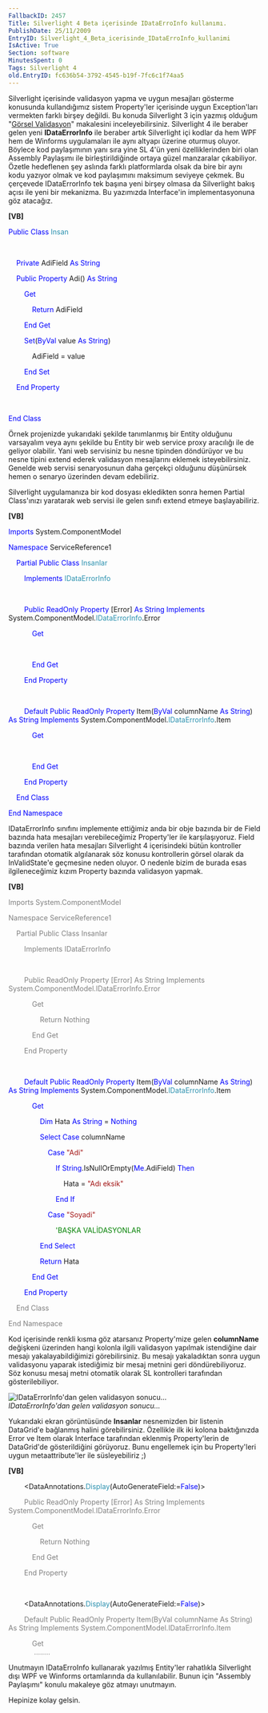```yaml
---
FallbackID: 2457
Title: Silverlight 4 Beta içerisinde IDataErroInfo kullanımı.
PublishDate: 25/11/2009
EntryID: Silverlight_4_Beta_icerisinde_IDataErroInfo_kullanimi
IsActive: True
Section: software
MinutesSpent: 0
Tags: Silverlight 4
old.EntryID: fc636b54-3792-4545-b19f-7fc6c1f74aa5
---
```

Silverlight içerisinde validasyon yapma ve uygun mesajları gösterme
konusunda kullandığımız sistem Property'ler içerisinde uygun
Exception'ları vermekten farklı birşey değildi. Bu konuda Silverlight 3
için yazmış olduğum "[Görsel
Validasyon](http://daron.yondem.com/tr/post/66dbe8b5-ba24-48e1-baf9-f02d030b2ca7)"
makalesini inceleyebilirsiniz. Silverlight 4 ile beraber gelen yeni
**IDataErrorInfo** ile beraber artık Silverlight içi kodlar da hem WPF
hem de Winforms uygulamaları ile aynı altyapı üzerine oturmuş oluyor.
Böylece kod paylaşımının yanı sıra yine SL 4'ün yeni özelliklerinden
biri olan Assembly Paylaşımı ile birleştirildiğinde ortaya güzel
manzaralar çıkabiliyor. Özetle hedeflenen şey aslında farklı
platformlarda olsak da bire bir aynı kodu yazıyor olmak ve kod
paylaşımını maksimum seviyeye çekmek. Bu çerçevede IDataErrorInfo tek
başına yeni birşey olmasa da Silverlight bakış açısı ile yeni bir
mekanizma. Bu yazımızda Interface'in implementasyonuna göz atacağız.

**[VB]**

<span style="color: blue;">Public</span> <span
style="color: blue;">Class</span> <span
style="color: #2b91af;">Insan</span>

 

    <span style="color: blue;">Private</span> AdiField <span
style="color: blue;">As</span> <span style="color: blue;">String</span>

    <span style="color: blue;">Public</span> <span
style="color: blue;">Property</span> Adi() <span
style="color: blue;">As</span> <span style="color: blue;">String</span>

        <span style="color: blue;">Get</span>

            <span style="color: blue;">Return</span> AdiField

        <span style="color: blue;">End</span> <span
style="color: blue;">Get</span>

        <span style="color: blue;">Set</span>(<span
style="color: blue;">ByVal</span> value <span
style="color: blue;">As</span> <span style="color: blue;">String</span>)

            AdiField = value

        <span style="color: blue;">End</span> <span
style="color: blue;">Set</span>

    <span style="color: blue;">End</span> <span
style="color: blue;">Property</span>

 

<span style="color: blue;">End</span> <span
style="color: blue;">Class</span>

Örnek projenizde yukarıdaki şekilde tanımlanmış bir Entity olduğunu
varsayalım veya aynı şekilde bu Entity bir web service proxy aracılığı
ile de geliyor olabilir. Yani web servisiniz bu nesne tipinden
döndürüyor ve bu nesne tipini extend ederek validasyon mesajlarını
eklemek isteyebilirsiniz. Genelde web servisi senaryosunun daha gerçekçi
olduğunu düşünürsek hemen o senaryo üzerinden devam edebiliriz.

Silverlight uygulamanıza bir kod dosyası ekledikten sonra hemen Partial
Class'ınızı yaratarak web servisi ile gelen sınıfı extend etmeye
başlayabiliriz.

**[VB]**

<span style="color: blue;">Imports</span> System.ComponentModel

<span style="color: blue;">Namespace</span> ServiceReference1

    <span style="color: blue;">Partial</span> <span
style="color: blue;">Public</span> <span
style="color: blue;">Class</span> <span
style="color: #2b91af;">Insanlar</span>

        <span style="color: blue;">Implements</span> <span
style="color: #2b91af;">IDataErrorInfo</span>

 

        <span style="color: blue;">Public</span> <span
style="color: blue;">ReadOnly</span> <span
style="color: blue;">Property</span> [Error] <span
style="color: blue;">As</span> <span style="color: blue;">String</span>
<span style="color: blue;">Implements</span> System.ComponentModel.<span
style="color: #2b91af;">IDataErrorInfo</span>.Error

            <span style="color: blue;">Get</span>

 

            <span style="color: blue;">End</span> <span
style="color: blue;">Get</span>

        <span style="color: blue;">End</span> <span
style="color: blue;">Property</span>

 

        <span style="color: blue;">Default</span> <span
style="color: blue;">Public</span> <span
style="color: blue;">ReadOnly</span> <span
style="color: blue;">Property</span> Item(<span
style="color: blue;">ByVal</span> columnName <span
style="color: blue;">As</span> <span style="color: blue;">String</span>)
<span style="color: blue;">As</span> <span
style="color: blue;">String</span> <span
style="color: blue;">Implements</span> System.ComponentModel.<span
style="color: #2b91af;">IDataErrorInfo</span>.Item

            <span style="color: blue;">Get</span>

 

            <span style="color: blue;">End</span> <span
style="color: blue;">Get</span>

        <span style="color: blue;">End</span> <span
style="color: blue;">Property</span>

    <span style="color: blue;">End</span> <span
style="color: blue;">Class</span>

<span style="color: blue;">End</span> <span
style="color: blue;">Namespace</span>

IDataErrorInfo sınıfını implemente ettiğimiz anda bir obje bazında bir
de Field bazında hata mesajları verebileceğimiz Property'ler ile
karşılaşıyoruz. Field bazında verilen hata mesajları Silverlight 4
içerisindeki bütün kontroller tarafından otomatik algılanarak söz konusu
kontrollerin görsel olarak da InValidState'e geçmesine neden oluyor. O
nedenle bizim de burada esas ilgileneceğimiz kızım Property bazında
validasyon yapmak.

**[VB]**

<span style="color: gray;">Imports</span><span style="color: gray">
System.ComponentModel</span>

<span style="color: gray;">Namespace</span><span style="color: gray">
ServiceReference1</span>

<span style="color: gray">    </span> <span
style="color: gray;">Partial</span> <span
style="color: gray;">Public</span> <span
style="color: gray;">Class</span> <span
style="color: gray;">Insanlar</span>

<span style="color: gray">        </span> <span
style="color: gray;">Implements</span> <span
style="color: gray;">IDataErrorInfo</span>

 

<span style="color: gray">        </span> <span
style="color: gray;">Public</span> <span
style="color: gray;">ReadOnly</span> <span
style="color: gray;">Property</span><span style="color: gray"> [Error]
</span> <span style="color: gray;">As</span> <span
style="color: gray;">String</span> <span
style="color: gray;">Implements</span><span style="color: gray">
System.ComponentModel.</span><span
style="color: gray;">IDataErrorInfo</span><span
style="color: gray">.Error</span>

<span style="color: gray">            </span> <span
style="color: gray;">Get</span>

<span style="color: gray">                </span> <span
style="color: gray;">Return</span> <span
style="color: gray;">Nothing</span>

<span style="color: gray">            </span> <span
style="color: gray;">End</span> <span style="color: gray;">Get</span>

<span style="color: gray">        </span> <span
style="color: gray;">End</span> <span
style="color: gray;">Property</span>

 

        <span style="color: blue;">Default</span> <span
style="color: blue;">Public</span> <span
style="color: blue;">ReadOnly</span> <span
style="color: blue;">Property</span> Item(<span
style="color: blue;">ByVal</span> columnName <span
style="color: blue;">As</span> <span style="color: blue;">String</span>)
<span style="color: blue;">As</span> <span
style="color: blue;">String</span> <span
style="color: blue;">Implements</span> System.ComponentModel.<span
style="color: #2b91af;">IDataErrorInfo</span>.Item

            <span style="color: blue;">Get</span>

                <span style="color: blue;">Dim</span> Hata <span
style="color: blue;">As</span> <span style="color: blue;">String</span>
= <span style="color: blue;">Nothing</span>

                <span style="color: blue;">Select</span> <span
style="color: blue;">Case</span> columnName

                    <span style="color: blue;">Case</span> <span
style="color: #a31515;">"Adi"</span>

                        <span style="color: blue;">If</span> <span
style="color: blue;">String</span>.IsNullOrEmpty(<span
style="color: blue;">Me</span>.AdiField) <span
style="color: blue;">Then</span>

                            Hata = <span style="color: #a31515;">"Adı
eksik"</span>

                        <span style="color: blue;">End</span> <span
style="color: blue;">If</span>

                    <span style="color: blue;">Case</span> <span
style="color: #a31515;">"Soyadi"</span>

                        <span style="color: green;">'BAŞKA
VALİDASYONLAR</span>

                <span style="color: blue;">End</span> <span
style="color: blue;">Select</span>

                <span style="color: blue;">Return</span> Hata

            <span style="color: blue;">End</span> <span
style="color: blue;">Get</span>

        <span style="color: blue;">End</span> <span
style="color: blue;">Property</span>

<span style="color: gray">    </span> <span
style="color: gray;">End</span> <span style="color: gray;">Class</span>

<span style="color: gray;">End</span> <span
style="color: gray;">Namespace</span>

Kod içerisinde renkli kısma göz atarsanız Property'mize gelen
**columnName** değişkeni üzerinden hangi kolonla ilgili validasyon
yapılmak istendiğine dair mesajı yakalayabildiğimizi görebilirsiniz. Bu
mesajı yakaladıktan sonra uygun validasyonu yaparak istediğimiz bir
mesaj metnini geri döndürebiliyoruz. Söz konusu mesaj metni otomatik
olarak SL kontrolleri tarafından gösterilebiliyor.

![IDataErrorInfo'dan gelen validasyon
sonucu...](media/Silverlight_4_Beta_icerisinde_IDataErroInfo_kullanimi/24112009_1.png)\
*IDataErrorInfo'dan gelen validasyon sonucu...*

Yukarıdaki ekran görüntüsünde **Insanlar** nesnemizden bir listenin
DataGrid'e bağlanmış halini görebilirsiniz. Özellikle ilk iki kolona
baktığınızda Error ve Item olarak Interface tarafından eklenmiş
Property'lerin de DataGrid'de gösterildiğini görüyoruz. Bunu engellemek
için bu Property'leri uygun metaattribute'ler ile süsleyebiliriz ;)

**[VB]**

        \<DataAnnotations.<span
style="color: #2b91af;">Display</span>(AutoGenerateField:=<span
style="color: blue;">False</span>)\>

 <span style="color: gray">       </span> <span
style="color: gray;">Public</span> <span
style="color: gray;">ReadOnly</span> <span
style="color: gray;">Property</span><span style="color: gray"> [Error]
</span> <span style="color: gray;">As</span> <span
style="color: gray;">String</span> <span
style="color: gray;">Implements</span><span style="color: gray">
System.ComponentModel.</span><span
style="color: gray;">IDataErrorInfo</span><span
style="color: gray">.Error</span>

<span style="color: gray">            </span> <span
style="color: gray;">Get</span>

<span style="color: gray">                </span> <span
style="color: gray;">Return</span> <span
style="color: gray;">Nothing</span>

<span style="color: gray">            </span> <span
style="color: gray;">End</span> <span style="color: gray;">Get</span>

<span style="color: gray">        </span> <span
style="color: gray;">End</span> <span
style="color: gray;">Property</span>

 

        \<DataAnnotations.<span
style="color: #2b91af;">Display</span>(AutoGenerateField:=<span
style="color: blue;">False</span>)\>

  <span style="color: gray">      </span> <span
style="color: gray;">Default</span> <span
style="color: gray;">Public</span> <span
style="color: gray;">ReadOnly</span> <span
style="color: gray;">Property</span><span style="color: gray">
Item(</span><span style="color: gray;">ByVal</span><span
style="color: gray"> columnName </span> <span
style="color: gray;">As</span> <span
style="color: gray;">String</span><span style="color: gray">) </span>
<span style="color: gray;">As</span> <span
style="color: gray;">String</span> <span
style="color: gray;">Implements</span><span style="color: gray">
System.ComponentModel.</span><span
style="color: gray;">IDataErrorInfo</span><span
style="color: gray">.Item</span>

<span style="color: gray">            </span> <span
style="color: gray;">Get\
             ........</span>

Unutmayın IDataErroInfo kullanarak yazılmış Entity'ler rahatlıkla
Silverlight dışı WPF ve Winforms ortamlarında da kullanılabilir. Bunun
için "Assembly Paylaşımı" konulu makaleye göz atmayı unutmayın.

Hepinize kolay gelsin.


